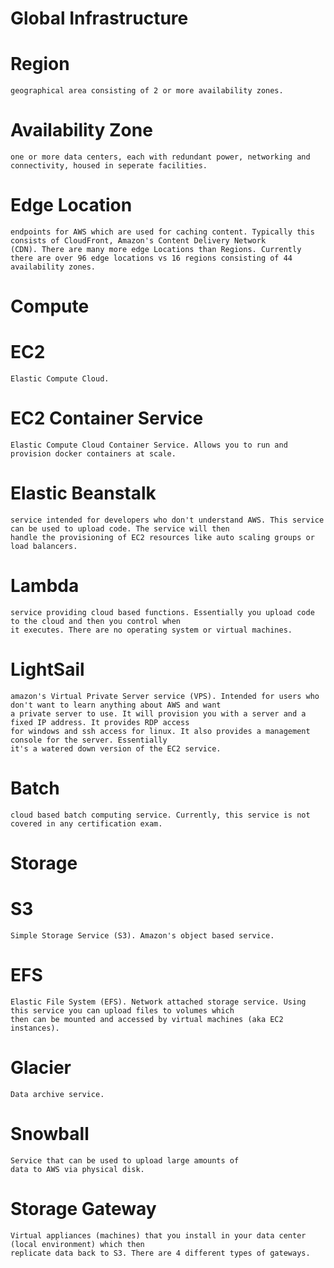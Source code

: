 
Global Infrastructure
===

Region
======
	geographical area consisting of 2 or more availability zones.

Availability Zone
======	
	one or more data centers, each with redundant power, networking and connectivity, housed in seperate facilities.

Edge Location
======
	endpoints for AWS which are used for caching content. Typically this consists of CloudFront, Amazon's Content Delivery Network 
	(CDN). There are many more edge Locations than Regions. Currently there are over 96 edge locations vs 16 regions consisting of 44 availability zones.

Compute
===

EC2
======
	Elastic Compute Cloud.

EC2 Container Service
======
	Elastic Compute Cloud Container Service. Allows you to run and provision docker containers at scale.

Elastic Beanstalk
======
	service intended for developers who don't understand AWS. This service can be used to upload code. The service will then
	handle the provisioning of EC2 resources like auto scaling groups or load balancers.

Lambda
=====
	service providing cloud based functions. Essentially you upload code to the cloud and then you control when
	it executes. There are no operating system or virtual machines.

LightSail
=====
	amazon's Virtual Private Server service (VPS). Intended for users who don't want to learn anything about AWS and want
	a private server to use. It will provision you with a server and a fixed IP address. It provides RDP access
	for windows and ssh access for linux. It also provides a management console for the server. Essentially
	it's a watered down version of the EC2 service.

Batch
=====
	cloud based batch computing service. Currently, this service is not covered in any certification exam.
 

Storage
===
	
S3
======
	Simple Storage Service (S3). Amazon's object based service. 

EFS
======
	Elastic File System (EFS). Network attached storage service. Using this service you can upload files to volumes which
	then can be mounted and accessed by virtual machines (aka EC2 instances).

Glacier
======
	Data archive service.

Snowball
======
	Service that can be used to upload large amounts of
	data to AWS via physical disk.

Storage Gateway
======
	Virtual appliances (machines) that you install in your data center (local environment) which then
	replicate data back to S3. There are 4 different types of gateways.
	


 
	